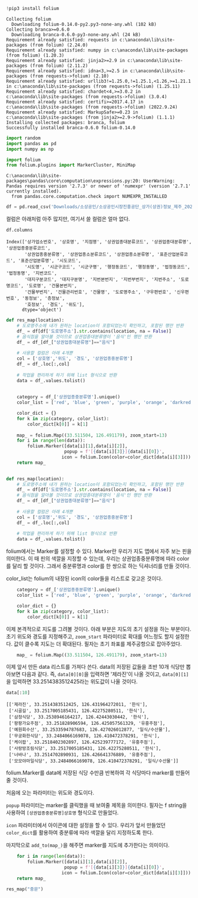 ```python
!pip3 install folium
```

    Collecting folium
      Downloading folium-0.14.0-py2.py3-none-any.whl (102 kB)
    Collecting branca>=0.6.0
      Downloading branca-0.6.0-py3-none-any.whl (24 kB)
    Requirement already satisfied: requests in c:\anaconda\lib\site-packages (from folium) (2.24.0)
    Requirement already satisfied: numpy in c:\anaconda\lib\site-packages (from folium) (1.20.3)
    Requirement already satisfied: jinja2>=2.9 in c:\anaconda\lib\site-packages (from folium) (2.11.2)
    Requirement already satisfied: idna<3,>=2.5 in c:\anaconda\lib\site-packages (from requests->folium) (2.10)
    Requirement already satisfied: urllib3!=1.25.0,!=1.25.1,<1.26,>=1.21.1 in c:\anaconda\lib\site-packages (from requests->folium) (1.25.11)
    Requirement already satisfied: chardet<4,>=3.0.2 in c:\anaconda\lib\site-packages (from requests->folium) (3.0.4)
    Requirement already satisfied: certifi>=2017.4.17 in c:\anaconda\lib\site-packages (from requests->folium) (2022.9.24)
    Requirement already satisfied: MarkupSafe>=0.23 in c:\anaconda\lib\site-packages (from jinja2>=2.9->folium) (1.1.1)
    Installing collected packages: branca, folium
    Successfully installed branca-0.6.0 folium-0.14.0
    


```python
import random
import pandas as pd
import numpy as np

import folium
from folium.plugins import MarkerCluster, MiniMap
```

    C:\anaconda\lib\site-packages\pandas\core\computation\expressions.py:20: UserWarning: Pandas requires version '2.7.3' or newer of 'numexpr' (version '2.7.1' currently installed).
      from pandas.core.computation.check import NUMEXPR_INSTALLED
    


```python
df = pd.read_csv('Downloads/소상공인/소상공인시장진흥공단_상가(상권)정보_제주_202209.csv')
```
컬럼은 아래처럼 아주 많지만, 여기서 쓸 컬럼은 얼마 없다.

```python
df.columns
```




    Index(['상가업소번호', '상호명', '지점명', '상권업종대분류코드', '상권업종대분류명', '상권업종중분류코드',
           '상권업종중분류명', '상권업종소분류코드', '상권업종소분류명', '표준산업분류코드', '표준산업분류명', '시도코드',
           '시도명', '시군구코드', '시군구명', '행정동코드', '행정동명', '법정동코드', '법정동명', '지번코드',
           '대지구분코드', '대지구분명', '지번본번지', '지번부번지', '지번주소', '도로명코드', '도로명', '건물본번지',
           '건물부번지', '건물관리번호', '건물명', '도로명주소', '구우편번호', '신우편번호', '동정보', '층정보',
           '호정보', '경도', '위도'],
          dtype='object')




```python
def res_map(location):
    # 도로명주소에 내가 원하는 location이 포함되었는지 확인하고, 포함된 행만 반환
    df_ = df[df['도로명주소'].str.contains(location, na = False)]
    # 음식점을 알아볼 것이므로 상권업종대분류명이 '음식'인 행만 반환
    df_ = df_[df_["상권업종대분류명"]=="음식"]
    
    # 사용할 컬럼은 아래 4개뿐
    col = ['상호명','위도', '경도', '상권업종중분류명']
    df_ = df_.loc[:,col]
    
    # 작업을 편리하게 하기 위해 list 형식으로 반환
    data = df_.values.tolist()
    
    
    category = df_['상권업종중분류명'].unique()
    color_list = ['red', 'blue', 'green', 'purple', 'orange', 'darkred', 'lightred', 'beige', 'darkblue', 'darkgreen', 'white', 'pink', 'gray', 'black', 'lightgray']

    color_dict = {}
    for k in zip(category, color_list):
        color_dict[k[0]] = k[1]
    
    map_ = folium.Map((33.511504, 126.491179), zoom_start=13)
    for i in range(len(data)):
        folium.Marker([data[i][1],data[i][2]], 
                      popup = f'[{data[i][3]}]{data[i][0]}',
                     icon = folium.Icon(color=color_dict[data[i][3]])).add_to(map_)
    return map_
    
```


```python
def res_map(location):
    # 도로명주소에 내가 원하는 location이 포함되었는지 확인하고, 포함된 행만 반환
    df_ = df[df['도로명주소'].str.contains(location, na = False)]
    # 음식점을 알아볼 것이므로 상권업종대분류명이 '음식'인 행만 반환
    df_ = df_[df_["상권업종대분류명"]=="음식"]
    
    # 사용할 컬럼은 아래 4개뿐
    col = ['상호명','위도', '경도', '상권업종중분류명']
    df_ = df_.loc[:,col]
    
    # 작업을 편리하게 하기 위해 list 형식으로 반환
    data = df_.values.tolist()
```
folium에서는 Marker를 설정할 수 있다. Marker란 우리가 지도 앱에서 자주 보는 핀을 의미한다. 이 때 핀의 색깔을 지정할 수 있는데, 우리는 상권업종중분류명에 따라 color를 달리 할 것이다. 그래서 중분류명과 color를 한 쌍으로 하는 딕셔너리를 만들 것이다.

color_list는 folium의 내장된 icon의 color들을 리스트로 갖고온 것이다.

```python
    category = df_['상권업종중분류명'].unique()
    color_list = ['red', 'blue', 'green', 'purple', 'orange', 'darkred', 'lightred', 'beige', 'darkblue', 'darkgreen', 'white', 'pink', 'gray', 'black', 'lightgray']

    color_dict = {}
    for k in zip(category, color_list):
        color_dict[k[0]] = k[1]
```
이제 본격적으로 지도를 그려볼 것이다. 아래 부분은 지도의 초기 설정을 하는 부분이다. 초기 위도와 경도를 지정해주고, `zoom_start` 파라미터로 확대를 어느정도 할지 설정한다. 값이 클수록 지도는 더 확대된다. 필자는 초기 좌표를 제주공항으로 잡아주었다.

```python
    map_ = folium.Map((33.511504, 126.491179), zoom_start=13)
```
이제 앞서 만든 data 리스트를 가져다 쓴다. data의 저장된 값들을 초반 10개 식당만 뽑아보면 다음과 같다. 즉, `data[0][0]`을 입력하면 '제라진'이 나올 것이고, `data[0][1]`을 입력하면 33.2514383512425라는 위도값이 나올 것이다.

```python
data[:10]
```




    [['제라진', 33.2514383512425, 126.431964272011, '한식'],
     ['시골길', 33.2517005185431, 126.42275280511, '한식'],
     ['삼정식당', 33.2538946164217, 126.42443030442, '한식'],
     ['팡팡가요주점', 33.251828906594, 126.425057561329, '유흥주점'],
     ['예원회수산', 33.2533594787683, 126.427026012877, '일식/수산물'],
     ['무궁화한식당', 33.2484066169078, 126.410472378291, '한식'],
     ['케이팝', 33.2518402302897, 126.425239777172, '유흥주점'],
     ['사랑방조림식당', 33.2517005185431, 126.42275280511, '한식'],
     ['너바나', 33.2514702890931, 126.426641376889, '유흥주점'],
     ['모모야마일식당', 33.2484066169078, 126.410472378291, '일식/수산물']]


folium.Marker를 data에 저장된 식당 수만큼 반복하여 각 식당마다 marker를 만들어줄 것이다. 

처음에 오는 파라미터는 위도와 경도이다. 

`popup` 파라미터는 marker를 클릭했을 때 보여줄 제목을 의미한다. 필자는 f string을 사용하여 `[상권업종중분류명]상호명` 형식으로 만들었다.

`icon` 파라미터에서 아이콘에 대한 설정을 할 수 있다. 우리가 앞서 만들었던 `color_dict`를 활용하여 중분류에 따라 색깔을 달리 지정하도록 한다.

마지막으로 `add_to(map_)`을 해주면 marker를 지도에 추가한다는 의미이다.

```python
    for i in range(len(data)):
        folium.Marker([data[i][1],data[i][2]], 
                      popup = f'[{data[i][3]}]{data[i][0]}',
                     icon = folium.Icon(color=color_dict[data[i][3]])).add_to(map_)
    return map_
```


```python
res_map("중문")
```
